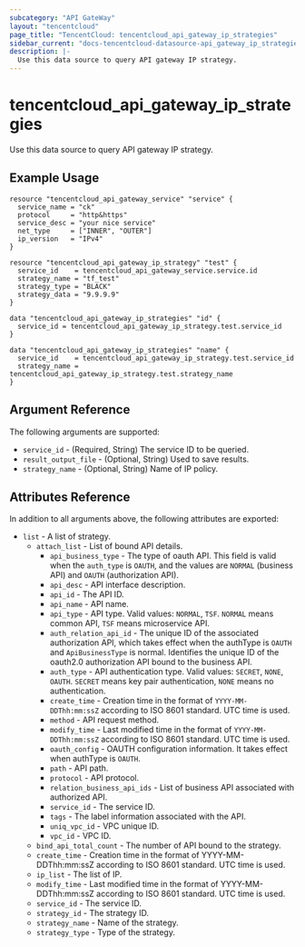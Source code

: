 ```yaml
---
subcategory: "API GateWay"
layout: "tencentcloud"
page_title: "TencentCloud: tencentcloud_api_gateway_ip_strategies"
sidebar_current: "docs-tencentcloud-datasource-api_gateway_ip_strategies"
description: |-
  Use this data source to query API gateway IP strategy.
---
```


# tencentcloud_api_gateway_ip_strategies

Use this data source to query API gateway IP strategy.

## Example Usage

```hcl
resource "tencentcloud_api_gateway_service" "service" {
  service_name = "ck"
  protocol     = "http&https"
  service_desc = "your nice service"
  net_type     = ["INNER", "OUTER"]
  ip_version   = "IPv4"
}

resource "tencentcloud_api_gateway_ip_strategy" "test" {
  service_id    = tencentcloud_api_gateway_service.service.id
  strategy_name = "tf_test"
  strategy_type = "BLACK"
  strategy_data = "9.9.9.9"
}

data "tencentcloud_api_gateway_ip_strategies" "id" {
  service_id = tencentcloud_api_gateway_ip_strategy.test.service_id
}

data "tencentcloud_api_gateway_ip_strategies" "name" {
  service_id    = tencentcloud_api_gateway_ip_strategy.test.service_id
  strategy_name = tencentcloud_api_gateway_ip_strategy.test.strategy_name
}
```

## Argument Reference

The following arguments are supported:

* `service_id` - (Required, String) The service ID to be queried.
* `result_output_file` - (Optional, String) Used to save results.
* `strategy_name` - (Optional, String) Name of IP policy.

## Attributes Reference

In addition to all arguments above, the following attributes are exported:

* `list` - A list of strategy.
  * `attach_list` - List of bound API details.
    * `api_business_type` - The type of oauth API. This field is valid when the `auth_type` is `OAUTH`, and the values are `NORMAL` (business API) and `OAUTH` (authorization API).
    * `api_desc` - API interface description.
    * `api_id` - The API ID.
    * `api_name` - API name.
    * `api_type` - API type. Valid values: `NORMAL`, `TSF`. `NORMAL` means common API, `TSF` means microservice API.
    * `auth_relation_api_id` - The unique ID of the associated authorization API, which takes effect when the authType is `OAUTH` and `ApiBusinessType` is normal. Identifies the unique ID of the oauth2.0 authorization API bound to the business API.
    * `auth_type` - API authentication type. Valid values: `SECRET`, `NONE`, `OAUTH`. `SECRET` means key pair authentication, `NONE` means no authentication.
    * `create_time` - Creation time in the format of `YYYY-MM-DDThh:mm:ssZ` according to ISO 8601 standard. UTC time is used.
    * `method` - API request method.
    * `modify_time` - Last modified time in the format of `YYYY-MM-DDThh:mm:ssZ` according to ISO 8601 standard. UTC time is used.
    * `oauth_config` - OAUTH configuration information. It takes effect when authType is `OAUTH`.
    * `path` - API path.
    * `protocol` - API protocol.
    * `relation_business_api_ids` - List of business API associated with authorized API.
    * `service_id` - The service ID.
    * `tags` - The label information associated with the API.
    * `uniq_vpc_id` - VPC unique ID.
    * `vpc_id` - VPC ID.
  * `bind_api_total_count` - The number of API bound to the strategy.
  * `create_time` - Creation time in the format of YYYY-MM-DDThh:mm:ssZ according to ISO 8601 standard. UTC time is used.
  * `ip_list` - The list of IP.
  * `modify_time` - Last modified time in the format of YYYY-MM-DDThh:mm:ssZ according to ISO 8601 standard. UTC time is used.
  * `service_id` - The service ID.
  * `strategy_id` - The strategy ID.
  * `strategy_name` - Name of the strategy.
  * `strategy_type` - Type of the strategy.


